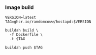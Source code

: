 ### Image build

```
VERSION=latest
TAG=ghcr.io/randomcoww/hostapd:$VERSION

buildah build \
  -f Dockerfile \
  -t $TAG

buildah push $TAG
```